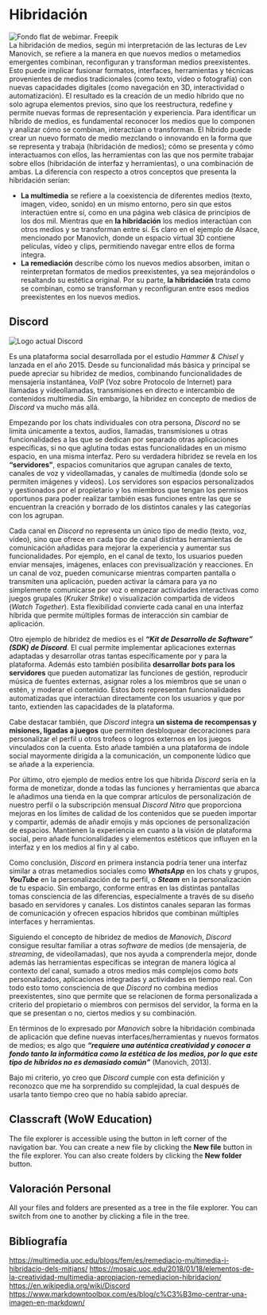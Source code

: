# Hibridación
![Fondo flat de webimar. Freepik](https://img.freepik.com/vector-gratis/fondo-flat-webinar_23-2147763162.jpg?uid=R31427158&ga=GA1.1.699699077.1747407707&semt=ais_hybrid&w=740)<br>
La hibridación de medios, según mi interpretación de las lecturas de Lev Manovich, se refiere a la manera en que  nuevos medios o metamedios emergentes combinan, reconfiguran y transforman medios preexistentes. Esto puede implicar fusionar formatos, interfaces, herramientas y técnicas provenientes de medios tradicionales (como texto, video o fotografía) con nuevas capacidades digitales (como navegación en 3D, interactividad o automatización). El resultado es la creación de un medio híbrido que no solo agrupa elementos previos, sino que los reestructura, redefine y permite nuevas formas de representación y experiencia.
Para identificar un híbrido de medios, es fundamental reconocer los medios que lo componen y analizar cómo se combinan, interactúan o transforman. El híbrido puede crear un nuevo formato de medio mezclando o innovando en la forma que se representa y trabaja (hibridación de medios); cómo se presenta y cómo interactuamos con ellos, las herramientas con las que nos permite trabajar sobre ellos (hibridación de interfaz y  herramientas), o una combinación de ambas. 
La diferencia con respecto a otros conceptos que presenta la hibridación serían:
	

 -  **La multimedia** se refiere a la coexistencia de diferentes medios (texto, imagen, video, sonido) en un mismo entorno, pero sin que estos interactúen entre sí, como en una página web clásica de principios de los dos mil. Mientras que en **la hibridación** los medios interactúan con otros medios y se transforman entre sí. Es claro en el ejemplo de Alsace, mencionado por Manovich, donde un espacio virtual 3D contiene películas, vídeo y clips, permitiendo navegar entre ellos de forma integra.
 - **La remediación** describe cómo los nuevos medios absorben, imitan o reinterpretan formatos de medios preexistentes, ya sea mejorándolos o resaltando su estética original. Por su parte, **la hibridación** trata como se combinan, como se transforman y reconfiguran entre esos medios preexistentes en los nuevos medios.

## Discord
![Logo actual Discord](https://upload.wikimedia.org/wikipedia/en/thumb/9/98/Discord_logo.svg/330px-Discord_logo.svg.png)


Es una plataforma social desarrollada por el estudio *Hammer & Chisel* y lanzada en el año 2015. Desde su funcionalidad más básica y principal se puede apreciar su hibridez de medios, combinando funcionalidades de mensajería instantánea, *VoIP* (Voz sobre Protocolo de Internet) para llamadas y videollamadas, transmisiones en directo e intercambio de contenidos multimedia. Sin embargo, la hibridez en concepto de medios de *Discord*
 va mucho más allá.

Empezando por los chats individuales con otra persona, *Discord* no se limita únicamente a textos, audios, llamadas, transmisiones u otras funcionalidades a las que se dedican por separado otras aplicaciones específicas, si no que aglutina todas estas funcionalidades en un mismo espacio, en una misma interfaz. Pero su verdadera hibridez se revela en los **“servidores”**, espacios comunitarios que agrupan canales de texto, canales de voz y videollamadas, y canales de multimedia (donde solo se permiten imágenes y videos). Los servidores son espacios personalizados y gestionados por el propietario y los miembros que tengan los permisos oportunos para poder realizar también esas funciones entre las que se encuentran la creación y borrado de los distintos canales y las categorías con los agrupan.

Cada canal en *Discord* no representa un único tipo de medio (texto, voz, vídeo), sino que ofrece en cada tipo de canal distintas herramientas de comunicación añadidas para mejorar la experiencia y aumentar sus funcionalidades. Por ejemplo, en el canal de texto, los usuarios pueden enviar mensajes, imágenes, enlaces con previsualización y reacciones. En un canal de voz, pueden comunicarse mientras comparten pantalla o transmiten una aplicación, pueden activar la cámara para ya no simplemente comunicarse por voz o empezar actividades interactivas como juegos grupales (*Kruker Strike*) o visualización compartida de videos (*Watch Together*). Esta flexibilidad convierte cada canal en una interfaz híbrida que permite múltiples formas de interacción sin cambiar de aplicación.

Otro ejemplo de hibridez de medios es el ***“Kit de Desarrollo de Software” (SDK) de Discord***. El cual permite implementar aplicaciones externas adaptadas y desarrollar otras tantas específicamente por y para la plataforma. Además esto también posibilita **desarrollar *bots* para los servidores** que pueden automatizar las funciones de gestión, reproducir música de fuentes externas, asignar roles a los miembros que se unan o estén, y moderar el contenido. Estos *bots* representan funcionalidades automatizadas que interactúan directamente con los usuarios y que por tanto, extienden las capacidades de la plataforma.

Cabe destacar también, que *Discord* integra **un sistema de recompensas y misiones, ligadas a juegos** que permiten desbloquear decoraciones para personalizar el perfil u otros trofeos o logros externos en los juegos vinculados con la cuenta. Esto añade también a una plataforma de índole social mayormente dirigida a la comunicación, un componente lúdico que se añade a la experiencia.

Por último, otro ejemplo de medios entre los que hibrida *Discord* sería en la forma de monetizar, donde a todas las funciones y herramientas que abarca le añadimos una tienda en la que comprar artículos de personalización de nuestro perfil o la subscripción mensual *Discord Nitro* que proporciona mejoras en los límites de calidad de los contenidos que se pueden importar y compartir, además de añadir emojis y más opciones de personalización de espacios. Mantienen la experiencia en cuanto a la visión de plataforma social, pero añade funcionalidades y elementos estéticos que influyen en la interfaz y en los medios al fin y al cabo.

Como conclusión, *Discord* en primera instancia podría tener una interfaz similar a otras metamedios sociales como ***WhatsApp*** en los chats y grupos, ***YouTube*** en la personalización de tu perfil, o ***Steam*** en la personalización de tu espacio. Sin embargo, conforme entras en las distintas pantallas tomas consciencia de las diferencias, especialmente a través de su diseño basado en servidores y canales. Los distintos canales separan las formas de comunicación y ofrecen espacios híbridos que combinan múltiples interfaces y herramientas.

Siguiendo el concepto de hibridez de medios de *Manovich*, *Discord* consigue resultar familiar a otras *software* de medios (de mensajería, de *streaming*, de videollamadas), que nos ayuda a comprenderla mejor, donde además las herramientas específicas se integran de manera lógica al contexto del canal, sumado a otros medios más complejos como *bots* personalizados, aplicaciones integradas y actividades en tiempo real. Con todo esto tomo consciencia de que *Discord* no combina medios preexistentes, sino que permite que se relacionen de forma personalizada a criterio del propietario o miembros con permisos del servidor, la forma en la que se presentan o no, ciertos medios y su combinación.

En términos de lo expresado por *Manovich* sobre la hibridación combinada de aplicación que define nuevas interfaces/herramientas y nuevos formatos de medios; es algo que ***“requiere una auténtica creatividad y conocer a fondo tanto la informática como la estética de los medios, por lo que este tipo de híbridos no es demasiado común”*** (Manovich, 2013).

Bajo mi criterio, yo creo que *Discord* cumple con esta definición y reconozco que me ha sorprendido su complejidad, la cual después de usarla tanto tiempo creo que no había sabido apreciar.

## Classcraft (WoW Education)

The file explorer is accessible using the button in left corner of the navigation bar. You can create a new file by clicking the **New file** button in the file explorer. You can also create folders by clicking the **New folder** button.

## Valoración Personal 
All your files and folders are presented as a tree in the file explorer. You can switch from one to another by clicking a file in the tree.

## Bibliografía


https://multimedia.uoc.edu/blogs/fem/es/remediacio-multimedia-i-hibridacio-dels-mitjans/
https://mosaic.uoc.edu/2018/01/18/elementos-de-la-creatividad-multimedia-apropiacion-remediacion-hibridacion/
https://en.wikipedia.org/wiki/Discord
https://www.markdowntoolbox.com/es/blog/c%C3%B3mo-centrar-una-imagen-en-markdown/
